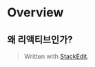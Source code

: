 # Overview

## 왜 리액티브인가?




> Written with [StackEdit](https://stackedit.io/).
<!--stackedit_data:
eyJoaXN0b3J5IjpbNDk4NDMwNTAwXX0=
-->